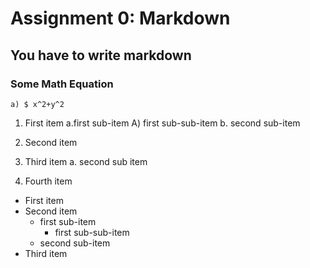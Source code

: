# Assignment 0: Markdown
## You have to write markdown
### Some Math Equation
	a) $ x^2+y^2


1. First item a.first sub-item A) first sub-sub-item b. second sub-item

2. Second item
3. Third item a. second sub item

4. Fourth item

* First item
* Second item
	* first sub-item
		* first sub-sub-item
	* second sub-item
* Third item